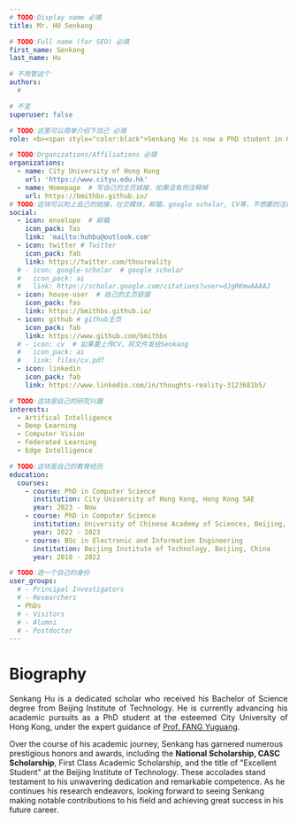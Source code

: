 ```yaml
---
# TODO:Display name 必填
title: Mr. HU Senkang  

# TODO:Full name (for SEO) 必填
first_name: Senkang  
last_name: Hu

# 不用管这个
authors:
  # 

# 不变
superuser: false

# TODO:这里可以简单介绍下自己 必填
role: <b><span style="color:black">Senkang Hu is now a PhD student in CityU, his research interests are Deep Learning, computer vision, federated learning, edge intelligence, etc.</span></b>

# TODO:Organizations/Affiliations 必填
organizations:
  - name: City University of Hong Kong 
    url: 'https://www.cityu.edu.hk'
  - name: Homepage  # 写自己的主页链接，如果没有则注释掉
    url: https://bmithbs.github.io/
# TODO:这块可以附上自己的链接，社交媒体，邮箱，google scholar, CV等，不想要的注释掉即可
social:
  - icon: envelope  # 邮箱
    icon_pack: fas
    link: 'mailto:huhbu@outlook.com'
  - icon: twitter # Twitter
    icon_pack: fab  
    link: https://twitter.com/thoureality
  # - icon: google-scholar  # google scholar
  #   icon_pack: ai
  #   link: https://scholar.google.com/citations?user=dJgRKmwAAAAJ
  - icon: house-user  # 自己的主页链接
    icon_pack: fas
    link: https://bmithbs.github.io/
  - icon: github # github主页
    icon_pack: fab   
    link: https://www.github.com/bmithbs
  # - icon: cv  # 如果要上传CV，将文件发给Senkang
  #   icon_pack: ai
  #   link: files/cv.pdf
  - icon: linkedin 
    icon_pack: fab
    link: https://www.linkedin.com/in/thoughts-reality-3123681b5/

# TODO:这块是自己的研究兴趣
interests:
  - Artifical Intelligence 
  - Deep Learning
  - Computer Vision
  - Federated Learning
  - Edge Intelligence

# TODO:这块是自己的教育经历
education:
  courses:
    - course: PhD in Computer Science
      institution: City University of Hong Kong, Hong Kong SAE
      year: 2023 - Now
    - course: PhD in Computer Science
      institution: University of Chinese Academy of Sciences, Beijing, China
      year: 2022 - 2023
    - course: BSc in Electronic and Information Engineering 
      institution: Beijing Institute of Technology, Beijing, China
      year: 2018 - 2022

# TODO:选一个自己的身份
user_groups:
  # - Principal Investigators
  # - Researchers
  - PhDs
  # - Visitors
  # - Alumni
  # - Postdoctor
---
```

<!-- TODO:写自己的Biography -->
# Biography
<p style="text-align:justify"> 
Senkang Hu is a dedicated scholar who received his Bachelor of Science degree from Beijing Institute of Technology. He is currently advancing his academic pursuits as a PhD student at the esteemed City University of Hong Kong, under the expert guidance of <a href="https://www.cs.cityu.edu.hk/~yugufang/">Prof. FANG Yuguang</a>. 

Over the course of his academic journey, Senkang has garnered numerous prestigious honors and awards, including the <b>National Scholarship, CASC Scholarship</b>, First Class Academic Scholarship, and the title of "Excellent Student" at the Beijing Institute of Technology. These accolades stand testament to his unwavering dedication and remarkable competence. As he continues his research endeavors, looking forward to seeing Senkang making notable contributions to his field and achieving great success in his future career.
